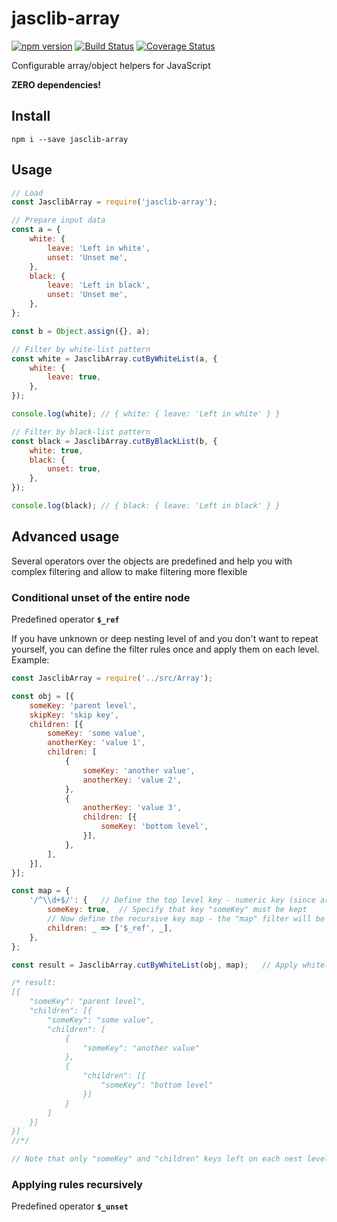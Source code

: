 # jasclib-array
[![npm version](https://badge.fury.io/js/jasclib-array.svg)](https://badge.fury.io/js/jasclib-array)
[![Build Status](https://travis-ci.org/AlexMiroshnikov/jasclib-array.svg?branch=master)](https://travis-ci.org/AlexMiroshnikov/jasclib-array)
[![Coverage Status](https://coveralls.io/repos/github/AlexMiroshnikov/jasclib-array/badge.svg?branch=master)](https://coveralls.io/github/AlexMiroshnikov/jasclib-array?branch=master)

Configurable array/object helpers for JavaScript

**ZERO dependencies!**

## Install
`npm i --save jasclib-array`

## Usage
```javascript
// Load
const JasclibArray = require('jasclib-array');

// Prepare input data
const a = {
    white: {
        leave: 'Left in white',
        unset: 'Unset me',
    },
    black: {
        leave: 'Left in black',
        unset: 'Unset me',
    },
};

const b = Object.assign({}, a);

// Filter by white-list pattern
const white = JasclibArray.cutByWhiteList(a, {
    white: {
        leave: true,
    },
});

console.log(white); // { white: { leave: 'Left in white' } }

// Filter by black-list pattern
const black = JasclibArray.cutByBlackList(b, {
    white: true,
    black: {
        unset: true,
    },
});

console.log(black); // { black: { leave: 'Left in black' } }
```

## Advanced usage
Several operators over the objects are predefined and help you with complex filtering and allow to make filtering more flexible 
### Conditional unset of the entire node
Predefined operator **`$_ref`**

If you have unknown or deep nesting level of and you don't want to repeat yourself, you can define the filter rules once and apply them on each level. 
Example: 
```javascript
const JasclibArray = require('../src/Array');

const obj = [{
    someKey: 'parent level',
    skipKey: 'skip key',
    children: [{
        someKey: 'some value',
        anotherKey: 'value 1',
        children: [
            {
                someKey: 'another value',
                anotherKey: 'value 2',
            },
            {
                anotherKey: 'value 3',
                children: [{
                    someKey: 'bottom level',
                }],
            },
        ],
    }],
}];

const map = {
    '/^\\d+$/': {   // Define the top level key - numeric key (since arrays in JS has numeric keys)
        someKey: true,  // Specify that key "someKey" must be kept
        // Now define the recursive key map - the "map" filter will be applied for each memeber of the "children" field on each level
        children: _ => ['$_ref', _],
    },
};

const result = JasclibArray.cutByWhiteList(obj, map);   // Apply whitelist filtering

/* result:
[{
    "someKey": "parent level",
    "children": [{
        "someKey": "some value",
        "children": [
            {
                "someKey": "another value"
            },
            {
                "children": [{
                    "someKey": "bottom level"
                }]
            }
        ]
    }]
}]
//*/

// Note that only "someKey" and "children" keys left on each nest level, while the filter map was defined only once. 
```

### Applying rules recursively
Predefined operator **`$_unset`**

